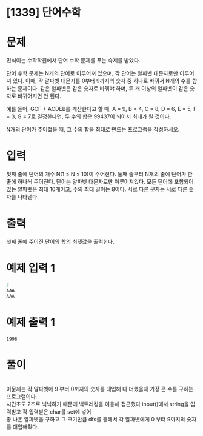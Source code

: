 # [1339] 단어수학

# 문제
민식이는 수학학원에서 단어 수학 문제를 푸는 숙제를 받았다.

단어 수학 문제는 N개의 단어로 이루어져 있으며, 각 단어는 알파벳 대문자로만 이루어져 있다. 이때, 각 알파벳 대문자를 0부터 9까지의 숫자 중 하나로 바꿔서 N개의 수를 합하는 문제이다. 같은 알파벳은 같은 숫자로 바꿔야 하며, 두 개 이상의 알파벳이 같은 숫자로 바뀌어지면 안 된다.

예를 들어, GCF + ACDEB를 계산한다고 할 때, A = 9, B = 4, C = 8, D = 6, E = 5, F = 3, G = 7로 결정한다면, 두 수의 합은 99437이 되어서 최대가 될 것이다.

N개의 단어가 주어졌을 때, 그 수의 합을 최대로 만드는 프로그램을 작성하시오.
# 입력
첫째 줄에 단어의 개수 N(1 ≤ N ≤ 10)이 주어진다. 둘째 줄부터 N개의 줄에 단어가 한 줄에 하나씩 주어진다. 단어는 알파벳 대문자로만 이루어져있다. 모든 단어에 포함되어 있는 알파벳은 최대 10개이고, 수의 최대 길이는 8이다. 서로 다른 문자는 서로 다른 숫자를 나타낸다.
# 출력
첫째 줄에 주어진 단어의 합의 최댓값을 출력한다.


# 예제 입력 1
```python
2
AAA
AAA
```  

# 예제 출력 1
```python1
1998
```

# 풀이
<br>
이문제는 각 알파벳에 9 부터 0까지의 숫자를 대입해 다 더했을때 가장 큰 수를 구하는 프로그램이다.
<br>
시간초도 2초로 넉넉하기 때문에 백트레킹을 이용해 접근했다 input()에서 string을 입력받고 각 입력받은 char를 set에 넣어
<br>
총 나온 알파벳을 구하고 그 크기만큼 dfs를 통해서 각 알파벳에게 0 부터 9까지의 숫자를 대입해줬다.


